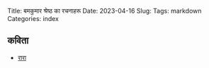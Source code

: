 Title: बमकुमार श्रेष्ठ का रचनाहरू
Date: 2023-04-16
Slug:
Tags: markdown
Categories: index

## कविता
* [रारा](poems/rara/index.html)